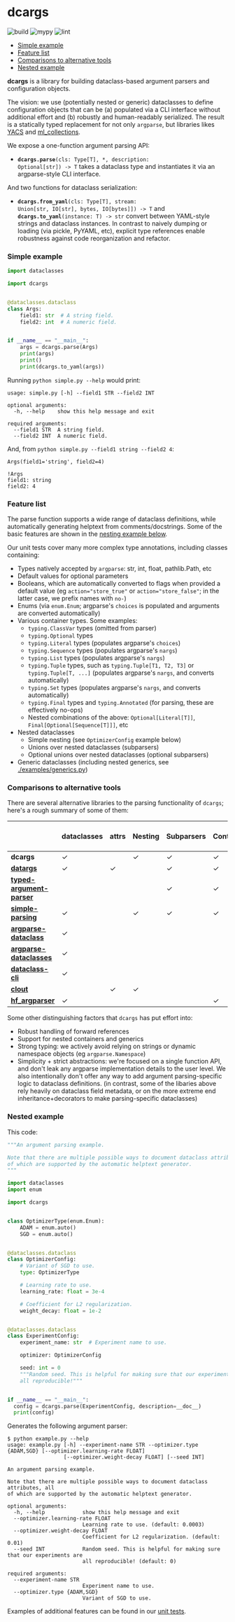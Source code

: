 # dcargs

![build](https://github.com/brentyi/dcargs/workflows/build/badge.svg)
![mypy](https://github.com/brentyi/dcargs/workflows/mypy/badge.svg?branch=master)
![lint](https://github.com/brentyi/dcargs/workflows/lint/badge.svg)

<!-- vim-markdown-toc GFM -->

* [Simple example](#simple-example)
* [Feature list](#feature-list)
* [Comparisons to alternative tools](#comparisons-to-alternative-tools)
* [Nested example](#nested-example)

<!-- vim-markdown-toc -->

**dcargs** is a library for building dataclass-based argument parsers and
configuration objects.

The vision: we use (potentially nested or generic) dataclasses to define
configuration objects that can be (a) populated via a CLI interface without
additional effort and (b) robustly and human-readably serialized. The result is
a statically typed replacement for not only `argparse`, but libraries likes
[YACS](https://github.com/rbgirshick/yacs) and
[ml_collections](https://github.com/google/ml_collections).

We expose a one-function argument parsing API:

- <code><strong>dcargs.parse</strong>(cls: Type[T], \*, description:
  Optional[str]) -> T</code> takes a dataclass type and instantiates it via an
  argparse-style CLI interface.

And two functions for dataclass serialization:

- <code><strong>dcargs.from_yaml</strong>(cls: Type[T], stream: Union[str,
  IO[str], bytes, IO[bytes]]) -> T</code> and
  <code><strong>dcargs.to_yaml</strong>(instance: T) -> str</code> convert
  between YAML-style strings and dataclass instances. In contrast to naively
  dumping or loading (via pickle, PyYAML, etc), explicit type references enable
  robustness against code reorganization and refactor.

### Simple example

```python
import dataclasses

import dcargs


@dataclasses.dataclass
class Args:
    field1: str  # A string field.
    field2: int  # A numeric field.


if __name__ == "__main__":
    args = dcargs.parse(Args)
    print(args)
    print()
    print(dcargs.to_yaml(args))
```

Running `python simple.py --help` would print:

```
usage: simple.py [-h] --field1 STR --field2 INT

optional arguments:
  -h, --help    show this help message and exit

required arguments:
  --field1 STR  A string field.
  --field2 INT  A numeric field.
```

And, from `python simple.py --field1 string --field2 4`:

```
Args(field1='string', field2=4)

!Args
field1: string
field2: 4
```

### Feature list

The parse function supports a wide range of dataclass definitions, while
automatically generating helptext from comments/docstrings. Some of the basic
features are shown in the [nesting example below](#nested-example).

Our unit tests cover many more complex type annotations, including classes
containing:

- Types natively accepted by `argparse`: str, int, float, pathlib.Path, etc
- Default values for optional parameters
- Booleans, which are automatically converted to flags when provided a default
  value (eg `action="store_true"` or `action="store_false"`; in the latter case,
  we prefix names with `no-`)
- Enums (via `enum.Enum`; argparse's `choices` is populated and arguments are
  converted automatically)
- Various container types. Some examples:
  - `typing.ClassVar` types (omitted from parser)
  - `typing.Optional` types
  - `typing.Literal` types (populates argparse's `choices`)
  - `typing.Sequence` types (populates argparse's `nargs`)
  - `typing.List` types (populates argparse's `nargs`)
  - `typing.Tuple` types, such as `typing.Tuple[T1, T2, T3]` or
    `typing.Tuple[T, ...]` (populates argparse's `nargs`, and converts
    automatically)
  - `typing.Set` types (populates argparse's `nargs`, and converts
    automatically)
  - `typing.Final` types and `typing.Annotated` (for parsing, these are
    effectively no-ops)
  - Nested combinations of the above: `Optional[Literal[T]]`,
    `Final[Optional[Sequence[T]]]`, etc
- Nested dataclasses
  - Simple nesting (see `OptimizerConfig` example below)
  - Unions over nested dataclasses (subparsers)
  - Optional unions over nested dataclasses (optional subparsers)
- Generic dataclasses (including nested generics, see
  [./examples/generics.py](./examples/generics.py))

### Comparisons to alternative tools

There are several alternative libraries to the parsing functionality of
`dcargs`; here's a rough summary of some of them:

|                                                                                                 | dataclasses | attrs | Nesting | Subparsers | Containers | Choices from literals                                    | Docstrings as helptext | Generics |
| ----------------------------------------------------------------------------------------------- | ----------- | ----- | ------- | ---------- | ---------- | -------------------------------------------------------- | ---------------------- | -------- |
| **dcargs**                                                                                      | ✓           |       | ✓       | ✓          | ✓          | ✓                                                        | ✓                      | ✓        |
| **[datargs](https://github.com/roee30/datargs)**                                                | ✓           | ✓     |         | ✓          | ✓          | ✓                                                        |                        |          |
| **[typed-argument-parser](https://github.com/swansonk14/typed-argument-parser)**                |             |       |         | ✓          | ✓          | ✓                                                        | ✓                      |          |
| **[simple-parsing](https://github.com/lebrice/SimpleParsing)**                                  | ✓           |       | ✓       | ✓          | ✓          | [soon](https://github.com/lebrice/SimpleParsing/pull/86) | ✓                      |          |
| **[argparse-dataclass](https://pypi.org/project/argparse-dataclass/)**                          | ✓           |       |         |            |            |                                                          |                        |          |
| **[argparse-dataclasses](https://pypi.org/project/argparse-dataclasses/)**                      | ✓           |       |         |            |            |                                                          |                        |          |
| **[dataclass-cli](https://github.com/malte-soe/dataclass-cli)**                                 | ✓           |       |         |            |            |                                                          |                        |          |
| **[clout](https://github.com/python-clout/clout)**                                              |             | ✓     | ✓       |            |            |                                                          |                        |          |
| **[hf_argparser](https://huggingface.co/transformers/_modules/transformers/hf_argparser.html)** | ✓           |       |         |            | ✓          |                                                          |                        |          |

Some other distinguishing factors that `dcargs` has put effort into:

- Robust handling of forward references
- Support for nested containers and generics
- Strong typing: we actively avoid relying on strings or dynamic namespace
  objects (eg `argparse.Namespace`)
- Simplicity + strict abstractions: we're focused on a single function API, and
  don't leak any argparse implementation details to the user level. We also
  intentionally don't offer any way to add argument parsing-specific logic to
  dataclass definitions. (in contrast, some of the libaries above rely heavily
  on dataclass field metadata, or on the more extreme end inheritance+decorators
  to make parsing-specific dataclasses)

### Nested example

This code:

```python
"""An argument parsing example.

Note that there are multiple possible ways to document dataclass attributes, all
of which are supported by the automatic helptext generator.
"""

import dataclasses
import enum

import dcargs


class OptimizerType(enum.Enum):
    ADAM = enum.auto()
    SGD = enum.auto()


@dataclasses.dataclass
class OptimizerConfig:
    # Variant of SGD to use.
    type: OptimizerType

    # Learning rate to use.
    learning_rate: float = 3e-4

    # Coefficient for L2 regularization.
    weight_decay: float = 1e-2


@dataclasses.dataclass
class ExperimentConfig:
    experiment_name: str  # Experiment name to use.

    optimizer: OptimizerConfig

    seed: int = 0
    """Random seed. This is helpful for making sure that our experiments are
    all reproducible!"""


if __name__ == "__main__":
  config = dcargs.parse(ExperimentConfig, description=__doc__)
  print(config)
```

Generates the following argument parser:

```
$ python example.py --help
usage: example.py [-h] --experiment-name STR --optimizer.type {ADAM,SGD} [--optimizer.learning-rate FLOAT]
                  [--optimizer.weight-decay FLOAT] [--seed INT]

An argument parsing example.

Note that there are multiple possible ways to document dataclass attributes, all
of which are supported by the automatic helptext generator.

optional arguments:
  -h, --help            show this help message and exit
  --optimizer.learning-rate FLOAT
                        Learning rate to use. (default: 0.0003)
  --optimizer.weight-decay FLOAT
                        Coefficient for L2 regularization. (default: 0.01)
  --seed INT            Random seed. This is helpful for making sure that our experiments are
                        all reproducible! (default: 0)

required arguments:
  --experiment-name STR
                        Experiment name to use.
  --optimizer.type {ADAM,SGD}
                        Variant of SGD to use.
```

Examples of additional features can be found in our [unit tests](./tests/).

